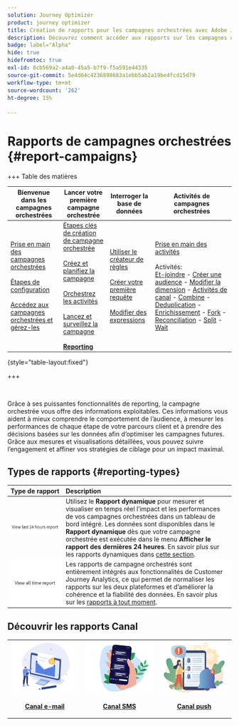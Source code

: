 ```yaml
---
solution: Journey Optimizer
product: journey optimizer
title: Création de rapports pour les campagnes orchestrées avec Adobe Journey Optimizer
description: Découvrez comment accéder aux rapports sur les campagnes orchestrées avec Adobe Journey Optimizer
badge: label="Alpha"
hide: true
hidefromtoc: true
exl-id: 8cb569a2-a4a0-45a5-b7f9-f5a591e44335
source-git-commit: 5e4d64c4236898683a1ebb5ab2a19be4fcd15d79
workflow-type: tm+mt
source-wordcount: '262'
ht-degree: 15%

---
```


# Rapports de campagnes orchestrées {#report-campaigns}

+++ Table des matières

| Bienvenue dans les campagnes orchestrées | Lancer votre première campagne orchestrée | Interroger la base de données | Activités de campagnes orchestrées |
|---|---|---|---|
| [Prise en main des campagnes orchestrées](gs-orchestrated-campaigns.md)<br/><br/>[Étapes de configuration](configuration-steps.md)<br/><br/>[Accédez aux campagnes orchestrées et gérez-les](access-manage-orchestrated-campaigns.md) | [Étapes clés de création de campagne orchestrée](gs-campaign-creation.md)<br/><br/>[Créez et planifiez la campagne](create-orchestrated-campaign.md)<br/><br/>[Orchestrez les activités](orchestrate-activities.md)<br/><br/>[Lancez et surveillez la campagne](start-monitor-campaigns.md)<br/><br/><b>[Reporting](reporting-campaigns.md)</b> | [Utiliser le créateur de règles](orchestrated-rule-builder.md)<br/><br/>[Créer votre première requête](build-query.md)<br/><br/>[Modifier des expressions](edit-expressions.md) | [Prise en main des activités](activities/about-activities.md)<br/><br/>Activités:<br/>[Et-joindre](activities/and-join.md) - [Créer une audience](activities/build-audience.md) - [Modifier la dimension](activities/change-dimension.md) - [Activités de canal](activities/channels.md) - [Combine](activities/combine.md) - [Deduplication](activities/deduplication.md) - [Enrichissement](activities/enrichment.md) - [Fork](activities/fork.md) - [Reconciliation](activities/reconciliation.md) - [Split](activities/split.md) - [Wait](activities/wait.md) |

{style="table-layout:fixed"}

+++

<br/>

Grâce à ses puissantes fonctionnalités de reporting, la campagne orchestrée vous offre des informations exploitables. Ces informations vous aident à mieux comprendre le comportement de l’audience, à mesurer les performances de chaque étape de votre parcours client et à prendre des décisions basées sur les données afin d’optimiser les campagnes futures. Grâce aux mesures et visualisations détaillées, vous pouvez suivre l’engagement et affiner vos stratégies de ciblage pour un impact maximal.


## Types de rapports {#reporting-types}

<table style="table-layout:auto; width: 100%; border-collapse: collapse;">
  <thead>
    <tr style="text-align: left">
      <th>Type de rapport</th>
      <th>Description</th>
    </tr>
  </thead>
  <tbody>
    <tr style="border: 0;">
      <td><a href="../reports/live-report.md"><img alt="Rapport dynamique" src="assets/last-24hours.png"></a></td>
      <td>
        Utilisez le <b>Rapport dynamique</b> pour mesurer et visualiser en temps réel l’impact et les performances de vos campagnes orchestrées dans un tableau de bord intégré. Les données sont disponibles dans le <b>Rapport dynamique</b> dès que votre campagne orchestrée est exécutée dans le menu <b>Afficher le rapport des dernières 24 heures</b>. En savoir plus sur les rapports dynamiques dans <a href="../reports/live-report.md">cette section</a>.
      </td>
    </tr>
    <tr style="border: 0; background-color: #FFFFFF;">
      <td><a href="../reports/report-gs-cja.md"><img alt="Rapport complet" src="assets/all-time-report.png"></a></td>
      <td>
        Les rapports de campagne orchestrés sont entièrement intégrés aux fonctionnalités de Customer Journey Analytics, ce qui permet de normaliser les rapports sur les deux plateformes et d’améliorer la cohérence et la fiabilité des données. En savoir plus sur les <a href="../reports/report-gs-cja.md">rapports à tout moment</a>.
      </td>
    </tr>
  </tbody>
</table>

## Découvrir les rapports Canal

<table style="table-layout:fixed"><tr style="border: 0;">
<td><img alt="E-mail" src="../channels/assets/do-not-localize/email.png">
<div align="center"><p><a href="../reports/campaign-global-report-cja-email.md"><strong>Canal e-mail</strong></a></p></div></td>
<td><a href="../reports/campaign-global-report-cja-sms.md"><img alt="SMS" src="../channels/assets/do-not-localize/sms.png"></a>
<div align="center"><p><a href="../reports/campaign-global-report-cja-sms.md"><strong>Canal SMS</strong></a></p></div></td>
<td><a href="../reports/campaign-global-report-cja-push.md"><img alt="Notification push" src="../channels/assets/do-not-localize/push.png"></a>
<div align="center"><p><a href="../reports/campaign-global-report-cja-push.md"><strong>Canal push</strong></p></a></div></td>
</table>
